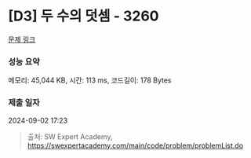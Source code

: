 # [D3] 두 수의 덧셈 - 3260 

[문제 링크](https://swexpertacademy.com/main/code/problem/problemDetail.do?contestProbId=AWBC1lOad9IDFAWr) 

### 성능 요약

메모리: 45,044 KB, 시간: 113 ms, 코드길이: 178 Bytes

### 제출 일자

2024-09-02 17:23



> 출처: SW Expert Academy, https://swexpertacademy.com/main/code/problem/problemList.do
